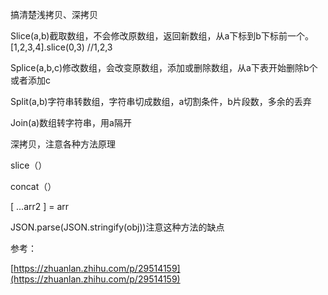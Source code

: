 搞清楚浅拷贝、深拷贝

Slice\(a,b\)截取数组，不会修改原数组，返回新数组，从a下标到b下标前一个。\[1,2,3,4\].slice\(0,3\) //1,2,3

Splice\(a,b,c\)修改数组，会改变原数组，添加或删除数组，从a下表开始删除b个或者添加c

Split\(a,b\)字符串转数组，字符串切成数组，a切割条件，b片段数，多余的丢弃

Join\(a\)数组转字符串，用a隔开

深拷贝，注意各种方法原理

slice（）

concat（）

\[ ...arr2 \] = arr

JSON.parse\(JSON.stringify\(obj\)\)注意这种方法的缺点



参考：

[https://zhuanlan.zhihu.com/p/29514159](https://zhuanlan.zhihu.com/p/29514159)

